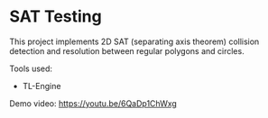 # SAT Testing

This project implements 2D SAT (separating axis theorem) collision detection and resolution between regular polygons and circles.

Tools used:
- TL-Engine

Demo video: https://youtu.be/6QaDp1ChWxg 
